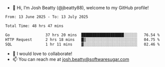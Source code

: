 - 👋 Hi, I’m Josh Beatty (@jbeatty88), welcome to my GitHub profile!

<!--START_SECTION:waka-->

```txt
From: 13 June 2025 - To: 13 July 2025

Total Time: 48 hrs 47 mins

Go                37 hrs 20 mins  ███████████████████░░░░░░   76.54 %
HTTP Request      2 hrs 18 mins   █▒░░░░░░░░░░░░░░░░░░░░░░░   04.75 %
SQL               1 hr 11 mins    ▓░░░░░░░░░░░░░░░░░░░░░░░░   02.46 %
```

<!--END_SECTION:waka-->

- 💞️ I would love to collaborate!
- 📫 You can reach me at josh.beatty@softwaresugar.com

<!---
jbeatty88/jbeatty88 is a ✨ special ✨ repository because its `README.md` (this file) appears on your GitHub profile.
You can click the Preview link to take a look at your changes.
--->
